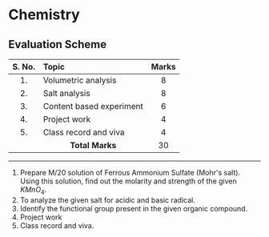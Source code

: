 # Chemistry 

## Evaluation Scheme
| S. No. | Topic | Marks | 
|:-:|:-|:-:|
| 1. | Volumetric analysis | 8 | 
| 2. | Salt analysis | 8 | 
| 3. | Content based experiment | 6 | 
| 4. | Project work | 4 | 
| 5. | Class record and viva | 4 | 
| | <center>**Total Marks**</center> | 30 |  

---

1. Prepare M/20 solution of Ferrous Ammonium Sulfate (Mohr's salt). Using this solution, find out the molarity and strength of the given $KMnO_4$.
2. To analyze the given salt for acidic and basic radical. 
3. Identify the functional group present in the given organic compound. 
4. Project work 
5. Class record and viva. 
